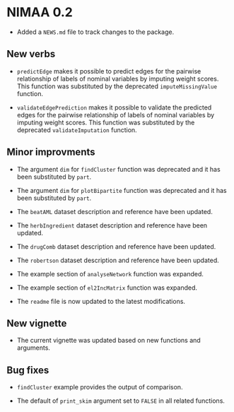 # NIMAA 0.2

* Added a `NEWS.md` file to track changes to the package.

## New verbs

* `predictEdge` makes it possible to predict edges for the pairwise relationship of labels of nominal variables by imputing weight scores. This function was substituted by the deprecated `imputeMissingValue` function. 

* `validateEdgePrediction` makes it possible to validate the predicted edges for the pairwise relationship of labels of nominal variables by imputing weight scores. This function was substituted by the deprecated `validateImputation` function.

## Minor improvments

* The argument `dim` for `findCluster` function was deprecated and it has been substituted by `part`.

* The argument `dim` for `plotBipartite` function was deprecated and it has been substituted by `part`.

* The `beatAML` dataset description and reference have been updated.

* The `herbIngredient` dataset description and reference have been updated.

* The `drugComb` dataset description and reference have been updated.

* The `robertson` dataset description and reference have been updated.

* The example section of `analyseNetwork` function was expanded.

* The example section of `el2IncMatrix` function was expanded.

* The `readme` file is now updated to the latest modifications.

## New vignette

* The current vignette was updated based on new functions and arguments. 

## Bug fixes

* `findCluster` example provides the output of comparison.

* The default of `print_skim` argument set to `FALSE` in all related functions. 
